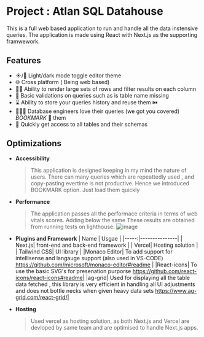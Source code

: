 
# Project : Atlan SQL Datahouse

This is a full web based application to run and handle all the data instensive queries. 
The application is made using React with Next.js as the supporting framwework.
 


## Features

- ☀️/🌚 Light/dark mode toggle editor theme
- 🌐 Cross platform ( Being web based) 
- 💪🏼 Ability to render large sets of rows and filter results on each column
- 🧐 Basic validations on queries such as is table name missing 
- ⌛️ Ability to store your queries history and reuse them ⏮️
- 👨🏼‍💻 Database engineers  love their queries (we got you covered) *BOOKMARK* 📌 them 
- 📑 Quickly get access to all tables and their schemas 


## Optimizations

* **Accessibility**
  >This application is designed keeping in my mind the nature of users. There can many queries which are repeattedly used , and copy-pasting evertime is not productive. Hence we introduced BOOKMARK option. Just load them quickly

* **Performance**
  >The application passes all the performace criteria in terms of web vitals scores. Adding below the same
  These results are obtained from running tests on lighthouse.
  ![image](https://user-images.githubusercontent.com/40730167/198918592-cb7e8cd3-f167-444a-ac26-50e1b19c26d9.png)

* **Plugins and Framework**
    | Name | Usgae         |
    |-----:|---------------|
    |     Next.js| front-end and back-end framework        |
    |     Vercel| Hosting solution               |
    |     Tailwind CSS| UI library                | 
    |Monaco Editor| To add support for intellisense and langauge support (also used in VS-CODE) https://github.com/microsoft/monaco-editor#readme |
    |React-icons| To use the basic SVG's for presenation purporse https://github.com/react-icons/react-icons#readme|
    |ag-grid| Used for displaying all the table data fetched , this library is very efficient in handling all UI adjustments and does not bottle necks when given heavy data sets https://www.ag-grid.com/react-grid/|

* **Hosting**
  >Used vercel as hosting solution, as both Next.js and Vercel are devloped by same team and are optimised to handle Next.js apps.
  






